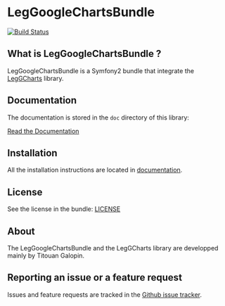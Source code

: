 LegGoogleChartsBundle
=====================

[![Build Status](https://travis-ci.org/tgalopin/LegGoogleCharts.png?branch=master)](https://travis-ci.org/tgalopin/LegGoogleCharts)

What is LegGoogleChartsBundle ?
-------------------------------

LegGoogleChartsBundle is a Symfony2 bundle that integrate the [LegGCharts](https://github.com/tgalopin/LegGoogleCharts)
library.

Documentation
-------------

The documentation is stored in the `doc` directory of this library:

[Read the Documentation](doc)

Installation
------------

All the installation instructions are located in [documentation](doc).

License
-------

See the license in the bundle: [LICENSE](LICENSE.md)

About
-----

The LegGoogleChartsBundle and the LegGCharts library are developped mainly by Titouan Galopin.

Reporting an issue or a feature request
---------------------------------------

Issues and feature requests are tracked in the [Github issue tracker](issues).